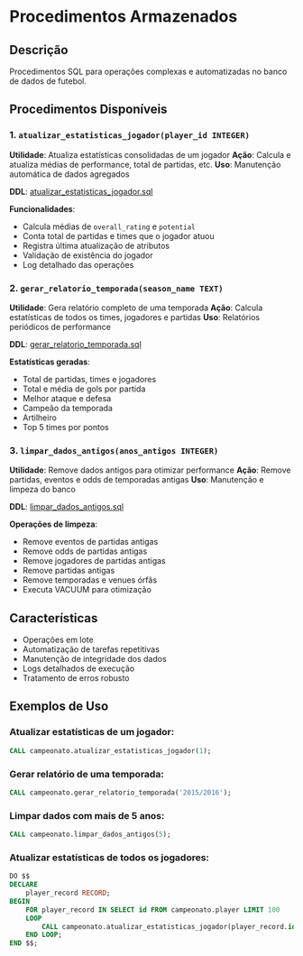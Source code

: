 # Procedimentos Armazenados

## Descrição
Procedimentos SQL para operações complexas e automatizadas no banco de dados de futebol.

## Procedimentos Disponíveis

### 1. `atualizar_estatisticas_jogador(player_id INTEGER)`
**Utilidade**: Atualiza estatísticas consolidadas de um jogador
**Ação**: Calcula e atualiza médias de performance, total de partidas, etc.
**Uso**: Manutenção automática de dados agregados

**DDL**: [atualizar_estatisticas_jogador.sql](./atualizar_estatisticas_jogador.sql)

**Funcionalidades**:
- Calcula médias de `overall_rating` e `potential`
- Conta total de partidas e times que o jogador atuou
- Registra última atualização de atributos
- Validação de existência do jogador
- Log detalhado das operações

### 2. `gerar_relatorio_temporada(season_name TEXT)`
**Utilidade**: Gera relatório completo de uma temporada
**Ação**: Calcula estatísticas de todos os times, jogadores e partidas
**Uso**: Relatórios periódicos de performance

**DDL**: [gerar_relatorio_temporada.sql](./gerar_relatorio_temporada.sql)

**Estatísticas geradas**:
- Total de partidas, times e jogadores
- Total e média de gols por partida
- Melhor ataque e defesa
- Campeão da temporada
- Artilheiro
- Top 5 times por pontos

### 3. `limpar_dados_antigos(anos_antigos INTEGER)`
**Utilidade**: Remove dados antigos para otimizar performance
**Ação**: Remove partidas, eventos e odds de temporadas antigas
**Uso**: Manutenção e limpeza do banco

**DDL**: [limpar_dados_antigos.sql](./limpar_dados_antigos.sql)

**Operações de limpeza**:
- Remove eventos de partidas antigas
- Remove odds de partidas antigas
- Remove jogadores de partidas antigas
- Remove partidas antigas
- Remove temporadas e venues órfãs
- Executa VACUUM para otimização

## Características
- Operações em lote
- Automatização de tarefas repetitivas
- Manutenção de integridade dos dados
- Logs detalhados de execução
- Tratamento de erros robusto

## Exemplos de Uso

### Atualizar estatísticas de um jogador:
```sql
CALL campeonato.atualizar_estatisticas_jogador(1);
```

### Gerar relatório de uma temporada:
```sql
CALL campeonato.gerar_relatorio_temporada('2015/2016');
```

### Limpar dados com mais de 5 anos:
```sql
CALL campeonato.limpar_dados_antigos(5);
```

### Atualizar estatísticas de todos os jogadores:
```sql
DO $$
DECLARE
    player_record RECORD;
BEGIN
    FOR player_record IN SELECT id FROM campeonato.player LIMIT 100
    LOOP
        CALL campeonato.atualizar_estatisticas_jogador(player_record.id);
    END LOOP;
END $$;
``` 